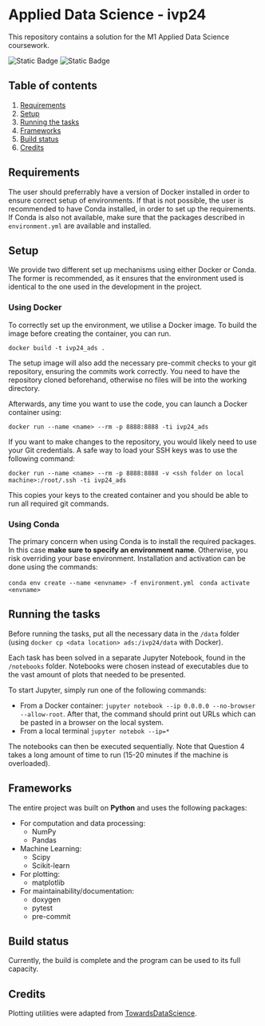 # Applied Data Science - ivp24

This repository contains a solution for the M1 Applied Data Science coursework.

![Static Badge](https://img.shields.io/badge/build-passing-lime)
![Static Badge](https://img.shields.io/badge/logo-gitlab-blue?logo=gitlab)

## Table of contents
1. [Requirements](#requirements)
2. [Setup](#setup)
3. [Running the tasks](#running-the-tasks)
5. [Frameworks](#frameworks)
6. [Build status](#build-status)
7. [Credits](#credits)

## Requirements

The user should preferrably have a version of Docker installed in order to ensure correct setup of environments. If that is not possible, the user is recommended to have Conda installed, in order to set up the requirements. If Conda is also not available, make sure that the packages described in `environment.yml` are available and installed.

## Setup

We provide two different set up mechanisms using either Docker or Conda. The former is recommended, as it ensures that the environment used is identical to the one used in the development in the project.

### Using Docker

To correctly set up the environment, we utilise a Docker image. To build the image before creating the container, you can run.

```docker build -t ivp24_ads .```

The setup image will also add the necessary pre-commit checks to your git repository, ensuring the commits work correctly. You need to have the repository cloned beforehand, otherwise no files will be into the working directory.

Afterwards, any time you want to use the code, you can launch a Docker container using:

```docker run --name <name> --rm -p 8888:8888 -ti ivp24_ads```

If you want to make changes to the repository, you would likely need to use your Git credentials. A safe way to load your SSH keys was to use the following command:

```docker run --name <name> --rm -p 8888:8888 -v <ssh folder on local machine>:/root/.ssh -ti ivp24_ads```

This copies your keys to the created container and you should be able to run all required git commands.

### Using Conda

The primary concern when using Conda is to install the required packages. In this case **make sure to specify an environment name**. Otherwise, you risk overriding your base environment. Installation and activation can be done using the commands:

```conda env create --name <envname> -f environment.yml ```
```conda activate <envname> ```

## Running the tasks
Before running the tasks, put all the necessary data in the `/data` folder (using ```docker cp <data location> ads:/ivp24/data``` with Docker).

Each task has been solved in a separate Jupyter Notebook, found in the `/notebooks` folder. Notebooks were chosen instead of executables due to the vast amount of plots that needed to be presented.

To start Jupyter, simply run one of the following commands:
- From a Docker container: ```jupyter notebook --ip 0.0.0.0 --no-browser --allow-root```. After that, the command should print out URLs which can be pasted in a browser on the local system.
- From a local terminal ```jupyter notebok --ip=*```

The notebooks can then be executed sequentially. Note that Question 4 takes a long amount of time to run (15-20 minutes if the machine is overloaded).
## Frameworks

The entire project was built on **Python** and uses the following packages:
- For computation and data processing:
    - NumPy
    - Pandas
- Machine Learning:
    - Scipy
    - Scikit-learn
- For plotting:
    - matplotlib
- For maintainability/documentation:
    - doxygen
    - pytest
    - pre-commit

## Build status
Currently, the build is complete and the program can be used to its full capacity.

## Credits

Plotting utilities were adapted from <a href="https://towardsdatascience.com/visualizing-clusters-with-pythons-matplolib-35ae03d87489">TowardsDataScience</a>.
